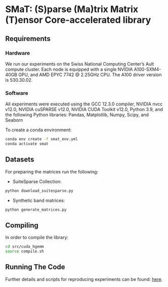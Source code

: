 # SMaT: (S)parse (Ma)trix Matrix (T)ensor Core-accelerated library

## Requirements

### Hardware 
We run our experiments on the Swiss National Computing Center’s Ault compute cluster. Each node
is equipped with a single NVIDIA A100-SXM4-40GB GPU,
and AMD EPYC 7742 @ 2.25GHz CPU. The A100 driver
version is 530.30.02.

### Software 
All experiments were executed using the GCC
12.3.0 compiler, NVIDIA nvcc v12.0, NVIDIA cuSPARSE
v12.0, NVIDIA CUDA Toolkit v12.0, Python 3.9, and the
following Python libraries: Pandas, Matplotlib, Numpy, Scipy,
and Seaborn


To create a conda environment:
```bash
conda env create -f smat_env.yml
conda activate smat
```

## Datasets
For preparing the matrices run the following:

- SuiteSparse Collection:
```bash
python download_suitesparse.py
```
- Synthetic band matrices:
```bash
python generate_matrices.py
```


## Compiling
In order to compile the library:
```bash
cd src/cuda_hgemm
source compile.sh
```

## Running The Code
Further details and scripts for reproducing experiments can be found: [here](./src/scripts/README.md).